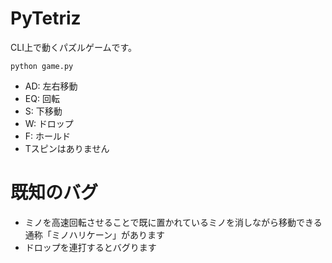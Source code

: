 # PyTetriz

CLI上で動くパズルゲームです。

```python game.py```

- AD: 左右移動
- EQ: 回転
- S: 下移動
- W: ドロップ
- F: ホールド
- Tスピンはありません

# 既知のバグ

- ミノを高速回転させることで既に置かれているミノを消しながら移動できる通称「ミノハリケーン」があります
- ドロップを連打するとバグります